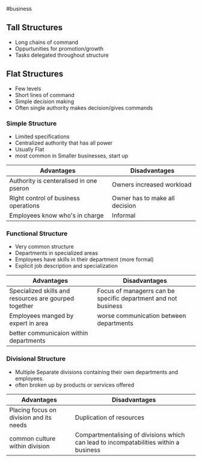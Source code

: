 #business 
## Tall Structures
- Long chains of command
- Oppurtunities for promotion/growth
- Tasks delegated throughout structure


## Flat Structures
- Few levels
- Short lines of command
- Simple decision making
- Often single authority makes decision/gives commands



### Simple Structure 
- Limited specifications
- Centralized authority that has all power
- Usually Flat
- most common in Smaller businesses, start up

| Advantages                              | Disadvantages |
| --------------------------------------- | ------------- |
| Authority is centeralised in one pseron | Owners increased workload              |
| RIght control of business operations                                        | Owner has to make all decision              |
| Employees know who's in charge                                        | Informal               |

### Functional Structure
- Very common structure
- Departments in specialized areas
- Employees have skills in their department (more formal)
- Explicit job description and specialization

| Advantages                                            | Disadvantages |
| ----------------------------------------------------- | ------------- |
| Specialized skills and resources are gourped together | Focus of managerrs can be specific department and not business               |
| Employees manged by expert in area                    | worse communication between departments              |
| better communicaion within departments                                                      |               |



### Divisional Structure
- Multiple Separate divisions containing their own departments and employees. 
- often broken up by products or services offered 

| Advantages                              | Disadvantages |
| --------------------------------------- | ------------- |
| Placing focus on division and its needs | Duplication of resources              |
| common culture within division                                        | Compartmentalising of divisions which can lead to incompatabilities within a business              |